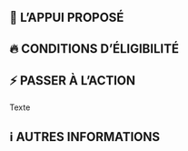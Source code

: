 ## 🚀 L’APPUI PROPOSÉ

## 🔥 CONDITIONS D’ÉLIGIBILITÉ

<div class="markdown-flag">
<h2>⚡ PASSER À L’ACTION</h2>
<p>Texte</p>
</div>


## ℹ️ AUTRES INFORMATIONS
